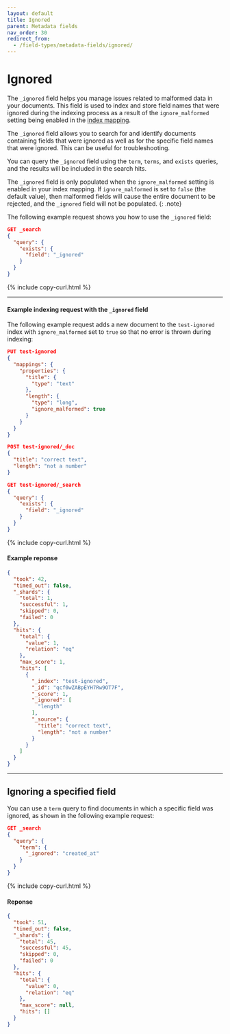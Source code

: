 ```yaml
---
layout: default
title: Ignored
parent: Metadata fields
nav_order: 30
redirect_from:
  - /field-types/metadata-fields/ignored/
---
```


# Ignored

The `_ignored` field helps you manage issues related to malformed data in your documents. This field is used to index and store field names that were ignored during the indexing process as a result of the `ignore_malformed` setting being enabled in the [index mapping]({{site.url}}{{site.baseurl}}/mappings/). 

The `_ignored` field allows you to search for and identify documents containing fields that were ignored as well as for the specific field names that were ignored. This can be useful for troubleshooting. 

You can query the `_ignored` field using the `term`, `terms`, and `exists` queries, and the results will be included in the search hits.

The `_ignored` field is only populated when the `ignore_malformed` setting is enabled in your index mapping. If `ignore_malformed` is set to `false` (the default value), then malformed fields will cause the entire document to be rejected, and the `_ignored` field will not be populated.
{: .note}

The following example request shows you how to use the `_ignored` field:

```json
GET _search
{
  "query": {
    "exists": {
      "field": "_ignored"
    }
  }
}
```
{% include copy-curl.html %}

--- 

#### Example indexing request with the `_ignored` field

The following example request adds a new document to the `test-ignored` index with `ignore_malformed` set to `true` so that no error is thrown during indexing: 

```json
PUT test-ignored
{
  "mappings": {
    "properties": {
      "title": {
        "type": "text"
      },
      "length": {
        "type": "long",
        "ignore_malformed": true
      }
    }
  }
}

POST test-ignored/_doc
{
  "title": "correct text",
  "length": "not a number"
}

GET test-ignored/_search
{
  "query": {
    "exists": {
      "field": "_ignored"
    }
  }
}
```
{% include copy-curl.html %}

#### Example reponse

```json
{
  "took": 42,
  "timed_out": false,
  "_shards": {
    "total": 1,
    "successful": 1,
    "skipped": 0,
    "failed": 0
  },
  "hits": {
    "total": {
      "value": 1,
      "relation": "eq"
    },
    "max_score": 1,
    "hits": [
      {
        "_index": "test-ignored",
        "_id": "qcf0wZABpEYH7Rw9OT7F",
        "_score": 1,
        "_ignored": [
          "length"
        ],
        "_source": {
          "title": "correct text",
          "length": "not a number"
        }
      }
    ]
  }
}
```

---

## Ignoring a specified field

You can use a `term` query to find documents in which a specific field was ignored, as shown in the following example request:

```json
GET _search
{
  "query": {
    "term": {
      "_ignored": "created_at"
    }
  }
}
```
{% include copy-curl.html %}

#### Reponse 

```json
{
  "took": 51,
  "timed_out": false,
  "_shards": {
    "total": 45,
    "successful": 45,
    "skipped": 0,
    "failed": 0
  },
  "hits": {
    "total": {
      "value": 0,
      "relation": "eq"
    },
    "max_score": null,
    "hits": []
  }
}
```
